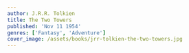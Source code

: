 ```yaml
---
author: J.R.R. Tolkien
title: The Two Towers
published: 'Nov 11 1954'
genres: ['Fantasy', 'Adventure']
cover_image: /assets/books/jrr-tolkien-the-two-towers.jpg
---
```

